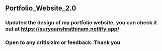 ## Portfolio_Website_2.0

### Updated the design of my portfolio website, you can check it out at https://suryaanshrathinam.netlify.app/

### Open to any critisizim or feedback. Thank you
